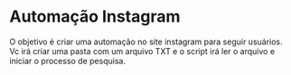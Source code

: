 # Automação Instagram

O objetivo é criar uma automação no site instagram para seguir usuários.
Vc irá criar uma pasta com um arquivo TXT e o script irá ler o arquivo e iniciar o processo de pesquisa.
